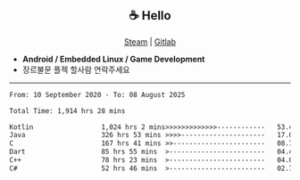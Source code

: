 <h2 align="center"> ☕ Hello </h2>

<p align="center">
  <a href="https://steamcommunity.com/id/Niforances/">Steam</a> |
  <a href="https://gitlab.com/niforances">Gitlab</a>
</p>

 - **Android / Embedded Linux / Game Development**
 - 장르불문 플젝 할사람 연락주세요

------

<!--START_SECTION:waka-->

```txt
From: 10 September 2020 - To: 08 August 2025

Total Time: 1,914 hrs 28 mins

Kotlin                 1,024 hrs 2 mins>>>>>>>>>>>>>------------   53.49 %
Java                   326 hrs 53 mins >>>>---------------------   17.07 %
C                      167 hrs 41 mins >>-----------------------   08.76 %
Dart                   85 hrs 55 mins  >------------------------   04.49 %
C++                    78 hrs 23 mins  >------------------------   04.09 %
C#                     52 hrs 46 mins  >------------------------   02.76 %
```

<!--END_SECTION:waka-->
